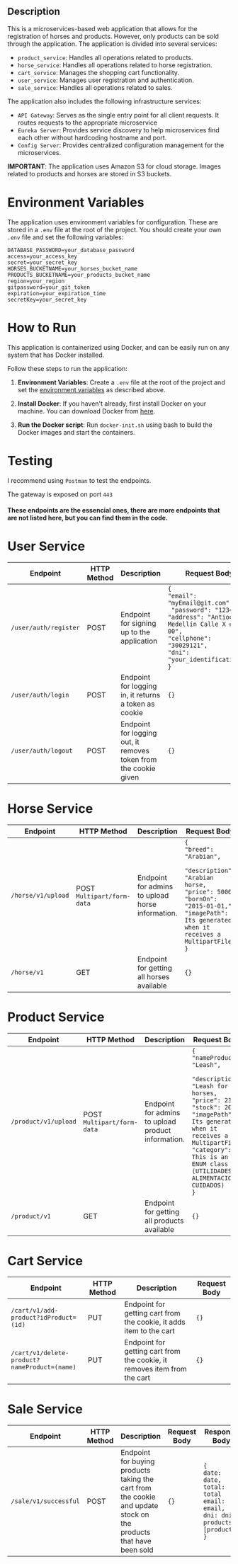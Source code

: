 ## Description

This is a microservices-based web application that allows for the registration of horses and products. However, only products can be sold through the application. The application is divided into several services:

- `product_service`: Handles all operations related to products.
- `horse_service`: Handles all operations related to horse registration.
- `cart_service`: Manages the shopping cart functionality.
- `user_service`: Manages user registration and authentication.
- `sale_service`: Handles all operations related to sales.

The application also includes the following infrastructure services:

- `API Gateway`: Serves as the single entry point for all client requests. It routes requests to the appropriate microservice
- `Eureka Server`: Provides service discovery to help microservices find each other without hardcoding hostname and port.
- `Config Server`: Provides centralized configuration management for the microservices.

**IMPORTANT**: The application uses Amazon S3 for cloud storage. Images related to products and horses are stored in S3 buckets.

# Environment Variables <a name="environment-variables"></a>

The application uses environment variables for configuration. These are stored in a `.env` file at the root of the project. You should create your own `.env` file and set the following variables:

```properties
DATABASE_PASSWORD=your_database_password
access=your_access_key
secret=your_secret_key
HORSES_BUCKETNAME=your_horses_bucket_name
PRODUCTS_BUCKETNAME=your_products_bucket_name
region=your_region
gitpassword=your_git_token
expiration=your_expiration_time
secretKey=your_secret_key
```

# How to Run


This application is containerized using Docker, and can be easily run on any system that has Docker installed.

Follow these steps to run the application:

1. **Environment Variables**: Create a `.env` file at the root of the project and set the [environment variables](#environment-variables) as described above.

2. **Install Docker**: If you haven't already, first install Docker on your machine. You can download Docker from [here](https://www.docker.com/products/docker-desktop).

3. **Run the Docker script**: Run `docker-init.sh` using bash to build the Docker images and start the containers.

# Testing
I recommend using `Postman` to test the endpoints.

The gateway is exposed on port `443`

#### These endpoints are the essencial ones, there are more endpoints that are not listed here, but you can find them in the code.

# User Service
| Endpoint              | HTTP Method | Description                                                      | Request Body                                                                                                                                                                                      | Access                 |
|-----------------------|-------------|------------------------------------------------------------------|---------------------------------------------------------------------------------------------------------------------------------------------------------------------------------------------------|------------------------|
| `/user/auth/register` | POST        | Endpoint for signing up to the application                       | `{`<br/>`"email": "myEmail@git.com",`<br/>` "password": "1234",` <br/>`"address": "Antioquia, Medellín Calle X #00-00",`<br/>`"cellphone": "30029121",` <br/> `"dni": "your_identification_#"`<br/>`}` | Endpoint for all users          |
| `/user/auth/login`    | POST        | Endpoint for logging in, it returns a token as cookie            | `{}`                                                                                                                                                                                              | Endpoint for all users |
| `/user/auth/logout`   | POST        | Endpoint for logging out, it removes token from the cookie given | `{}`                                                                                                                                                                                              | Endpoint for all users |

# Horse Service
| Endpoint           | HTTP Method                    | Description                                      | Request Body                                                                                                                                                                                        | Access                         |
|--------------------|--------------------------------|--------------------------------------------------|-----------------------------------------------------------------------------------------------------------------------------------------------------------------------------------------------------|--------------------------------|
| `/horse/v1/upload` | POST<br/>`Multipart/form-data` | Endpoint for admins to upload horse information. | `{`<br/>`"breed": "Arabian",`<br/>` "description": "Arabian horse,` <br/>`"price": 5000,`<br/>`"bornOn": "2015-01-01,"` <br/> `"imagePath": Its generated when it receives a MultipartFile`<br/>`}` | Admin (verified from a cookie) |
| `/horse/v1`        | GET                            | Endpoint for getting all horses available        | `{}`                                                                                                                                                                                                  | Endpoint for all users         |

# Product Service
| Endpoint             | HTTP Method                    | Description                                        | Request Body                                                                                                                                                                                                                                                           | Access                         |
|----------------------|--------------------------------|----------------------------------------------------|------------------------------------------------------------------------------------------------------------------------------------------------------------------------------------------------------------------------------------------------------------------------|--------------------------------|
| `/product/v1/upload` | POST<br/>`Multipart/form-data` | Endpoint for admins to upload product information. | `{`<br/>`"nameProduct": "Leash",`<br/>` "description": "Leash for horses,` <br/>`"price": 2300,`<br/>`"stock": 20,` <br/> `"imagePath": Its generated when it receives a MultipartFile`<br/>`"category": This is an ENUM class (UTILIDADES, ALIMENTACION, CUIDADOS)`<br/>`}` | Admin (verified from a cookie) |
| `/product/v1`        | GET                            | Endpoint for getting all products available        | `{}`                                                                                                                                                                                                                                                                   | Endpoint for all users         |

# Cart Service
| Endpoint                                     | HTTP Method | Description                                                              | Request Body                                                                                                                                                                                                                                                          |
|----------------------------------------------|-------------|--------------------------------------------------------------------------|-----------------------------------------------------------------------------------------------------------------------------------------------------------------------------------------------------------------------------------------------------------------------|
| `/cart/v1/add-product?idProduct=(id)`        | PUT         | Endpoint for getting cart from the cookie, it adds item to the cart      | `{}` | Admin (verified from a cookie) |
| `/cart/v1/delete-product?nameProduct=(name)` | PUT         | Endpoint for getting cart from the cookie, it removes item from the cart | `{}`                                                                                                                                                                                                                                                                  |

# Sale Service
| Endpoint              | HTTP Method | Description                                                                                                       | Request Body | Response Body                                                                                                   |
|-----------------------|-------------|-------------------------------------------------------------------------------------------------------------------|-------------|-----------------------------------------------------------------------------------------------------------------|
| `/sale/v1/successful` | POST        | Endpoint for buying products taking the cart from the cookie and update stock on the products that have been sold | `{}`        | `{`<br/>`date: date,`<br/>`total: total`<br/>`email: email,`<br/>`dni: dni,`<br/>`products: [products]`<br/>`}` |

